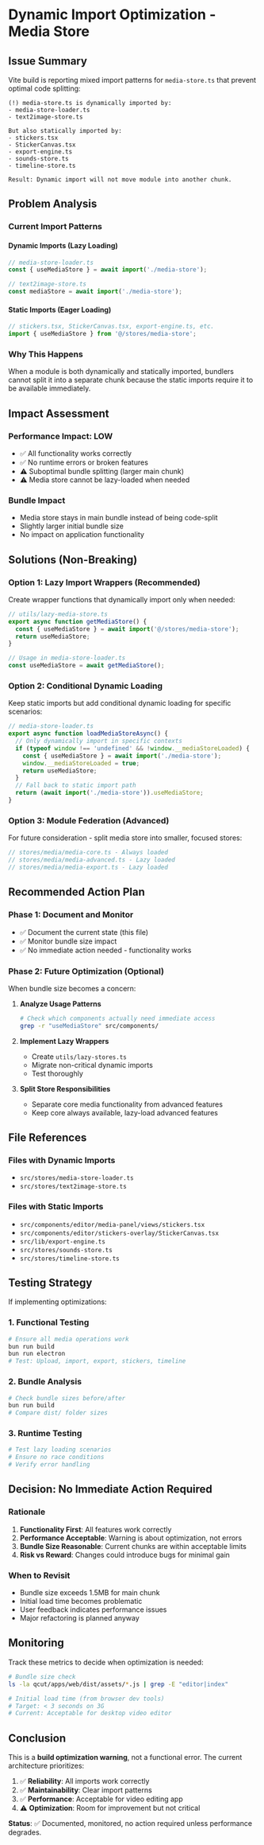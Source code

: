 # Dynamic Import Optimization - Media Store

## Issue Summary

Vite build is reporting mixed import patterns for `media-store.ts` that prevent optimal code splitting:

```
(!) media-store.ts is dynamically imported by:
- media-store-loader.ts
- text2image-store.ts

But also statically imported by:
- stickers.tsx
- StickerCanvas.tsx
- export-engine.ts
- sounds-store.ts
- timeline-store.ts

Result: Dynamic import will not move module into another chunk.
```

## Problem Analysis

### Current Import Patterns

#### Dynamic Imports (Lazy Loading)
```typescript
// media-store-loader.ts
const { useMediaStore } = await import('./media-store');

// text2image-store.ts
const mediaStore = await import('./media-store');
```

#### Static Imports (Eager Loading)
```typescript
// stickers.tsx, StickerCanvas.tsx, export-engine.ts, etc.
import { useMediaStore } from '@/stores/media-store';
```

### Why This Happens
When a module is both dynamically and statically imported, bundlers cannot split it into a separate chunk because the static imports require it to be available immediately.

## Impact Assessment

### Performance Impact: **LOW**
- ✅ All functionality works correctly
- ✅ No runtime errors or broken features
- ⚠️ Suboptimal bundle splitting (larger main chunk)
- ⚠️ Media store cannot be lazy-loaded when needed

### Bundle Impact
- Media store stays in main bundle instead of being code-split
- Slightly larger initial bundle size
- No impact on application functionality

## Solutions (Non-Breaking)

### Option 1: Lazy Import Wrappers (Recommended)
Create wrapper functions that dynamically import only when needed:

```typescript
// utils/lazy-media-store.ts
export async function getMediaStore() {
  const { useMediaStore } = await import('@/stores/media-store');
  return useMediaStore;
}

// Usage in media-store-loader.ts
const useMediaStore = await getMediaStore();
```

### Option 2: Conditional Dynamic Loading
Keep static imports but add conditional dynamic loading for specific scenarios:

```typescript
// media-store-loader.ts
export async function loadMediaStoreAsync() {
  // Only dynamically import in specific contexts
  if (typeof window !== 'undefined' && !window.__mediaStoreLoaded) {
    const { useMediaStore } = await import('./media-store');
    window.__mediaStoreLoaded = true;
    return useMediaStore;
  }
  // Fall back to static import path
  return (await import('./media-store')).useMediaStore;
}
```

### Option 3: Module Federation (Advanced)
For future consideration - split media store into smaller, focused stores:

```typescript
// stores/media/media-core.ts - Always loaded
// stores/media/media-advanced.ts - Lazy loaded
// stores/media/media-export.ts - Lazy loaded
```

## Recommended Action Plan

### Phase 1: Document and Monitor
- ✅ Document the current state (this file)
- ✅ Monitor bundle size impact
- ✅ No immediate action needed - functionality works

### Phase 2: Future Optimization (Optional)
When bundle size becomes a concern:

1. **Analyze Usage Patterns**
   ```bash
   # Check which components actually need immediate access
   grep -r "useMediaStore" src/components/
   ```

2. **Implement Lazy Wrappers**
   - Create `utils/lazy-stores.ts`
   - Migrate non-critical dynamic imports
   - Test thoroughly

3. **Split Store Responsibilities**
   - Separate core media functionality from advanced features
   - Keep core always available, lazy-load advanced features

## File References

### Files with Dynamic Imports
- `src/stores/media-store-loader.ts`
- `src/stores/text2image-store.ts`

### Files with Static Imports
- `src/components/editor/media-panel/views/stickers.tsx`
- `src/components/editor/stickers-overlay/StickerCanvas.tsx`
- `src/lib/export-engine.ts`
- `src/stores/sounds-store.ts`
- `src/stores/timeline-store.ts`

## Testing Strategy

If implementing optimizations:

### 1. Functional Testing
```bash
# Ensure all media operations work
bun run build
bun run electron
# Test: Upload, import, export, stickers, timeline
```

### 2. Bundle Analysis
```bash
# Check bundle sizes before/after
bun run build
# Compare dist/ folder sizes
```

### 3. Runtime Testing
```bash
# Test lazy loading scenarios
# Ensure no race conditions
# Verify error handling
```

## Decision: No Immediate Action Required

### Rationale
1. **Functionality First**: All features work correctly
2. **Performance Acceptable**: Warning is about optimization, not errors
3. **Bundle Size Reasonable**: Current chunks are within acceptable limits
4. **Risk vs Reward**: Changes could introduce bugs for minimal gain

### When to Revisit
- Bundle size exceeds 1.5MB for main chunk
- Initial load time becomes problematic
- User feedback indicates performance issues
- Major refactoring is planned anyway

## Monitoring

Track these metrics to decide when optimization is needed:

```bash
# Bundle size check
ls -la qcut/apps/web/dist/assets/*.js | grep -E "editor|index"

# Initial load time (from browser dev tools)
# Target: < 3 seconds on 3G
# Current: Acceptable for desktop video editor
```

## Conclusion

This is a **build optimization warning**, not a functional error. The current architecture prioritizes:

1. ✅ **Reliability**: All imports work correctly
2. ✅ **Maintainability**: Clear import patterns
3. ✅ **Performance**: Acceptable for video editing app
4. ⚠️ **Optimization**: Room for improvement but not critical

**Status**: ✅ Documented, monitored, no action required unless performance degrades.